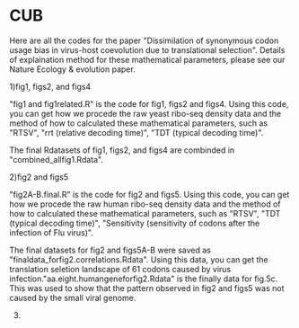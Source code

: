 # CUB
Here are all the codes for the paper "Dissimilation of synonymous codon usage bias in virus-host coevolution due to translational selection".  Details of explaination method for these mathematical parameters, please see our Nature Ecology & evolution paper.  

1)fig1, figs2, and figs4

"fig1 and fig1related.R" is the code for fig1, figs2 and figs4.  Using this code, you can get how we procede the raw yeast ribo-seq density data and the method of how to calculated these mathematical parameters, such as "RTSV", "rrt (relative decoding time)", "TDT (typical decoding time)".

The final Rdatasets of fig1, figs2, and figs4 are combinded in "combined_allfig1.Rdata".


2)fig2 and figs5

"fig2A-B.final.R" is the code for fig2 and figs5.  Using this code, you can get how we procede the raw human ribo-seq density data and the method of how to calculated these mathematical parameters, such as "RTSV", "TDT (typical decoding time)", "Sensitivity (sensitivity of codons after the infection of Flu virus)".

The final datasets for fig2 and figs5A-B were saved as "finaldata_forfig2.correlations.Rdata".  Using this data, you can get the
translation seletion landscape of 61 codons caused by virus infection."aa.eight.humangeneforfig2.Rdata" is the finally data for fig.5c.  This was used to show that the pattern observed in fig2 and figs5 was not caused by the small viral genome. 

3)







